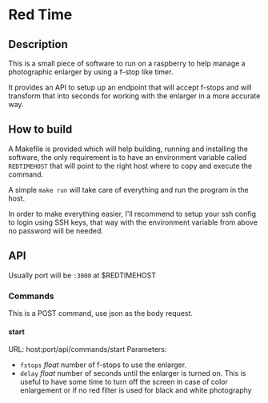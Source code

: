 # Red Time

## Description

This is a small piece of software to run on a raspberry to help manage a photographic enlarger by using a f-stop like timer.

It provides an API to setup up an endpoint that will accept f-stops and will transform that into seconds for working with the enlarger in a more accurate way.

## How to build

A Makefile is provided which will help building, running and installing the software, the only requirement is to have an environment variable called `REDTIMEHOST` that will point to the right host where to copy and execute the command.

A simple `make run` will take care of everything and run the program in the host.

In order to make everything easier, I'll recommend to setup your ssh config to login using SSH keys, that way with the environment variable from above no password will be needed.

## API

Usually port will be `:3000` at $REDTIMEHOST

### Commands

This is a POST command, use json as the body request.

#### start
URL: host:port/api/commands/start
Parameters:
- `fstops` _float_ number of f-stops to use the enlarger.
- `delay` _float_ number of seconds until the enlarger is turned on. This is useful to have some time to turn off the screen in case of color enlargement or if no red filter is used for black and white photography